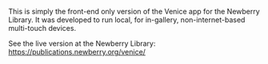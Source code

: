 This is simply the front-end only version of the Venice app for the Newberry Library. It was developed to run local, for in-gallery, non-internet-based multi-touch devices.

See the live version at the Newberry Library: https://publications.newberry.org/venice/

